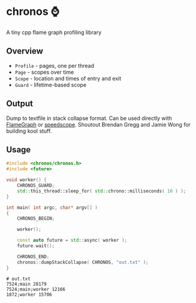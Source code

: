 # chronos ⌚
A tiny cpp flame graph profiling library


## Overview
- `Profile` - pages, one per thread
- `Page` - scopes over time
- `Scope` - location and times of entry and exit
- `Guard` - lifetime-based scope


## Output
Dump to textfile in stack collapse format.
Can be used directly with [FlameGraph](https://github.com/brendangregg/FlameGraph) or [speedscope](https://www.speedscope.app/).
Shoutout Brendan Gregg and Jamie Wong for building kool stuff.


## Usage
```cpp
#include <chronos/chronos.h>
#include <future>

void worker() {
    CHRONOS_GUARD;
    std::this_thread::sleep_for( std::chrono::milliseconds( 10 ) );
}

int main( int argc, char* argv[] ) 
{
    CHRONOS_BEGIN;

    worker();

    const auto future = std::async( worker );
    future.wait();

    CHRONOS_END;
    chronos::dumpStackCollapse( CHRONOS, "out.txt" );
}
```

``` 
# out.txt
7524;main 28179
7524;main;worker 12166
1872;worker 15706
```